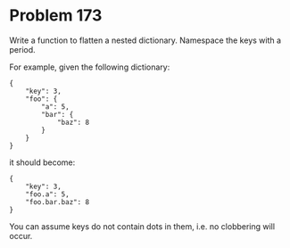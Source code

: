 # Problem 173

Write a function to flatten a nested dictionary. Namespace the keys
with a period.

For example, given the following dictionary:

	{
		"key": 3,
		"foo": {
			"a": 5,
			"bar": {
				"baz": 8
			}
		}
	}

it should become:

	{
		"key": 3,
		"foo.a": 5,
		"foo.bar.baz": 8
	}

You can assume keys do not contain dots in them, i.e. no clobbering
will occur.